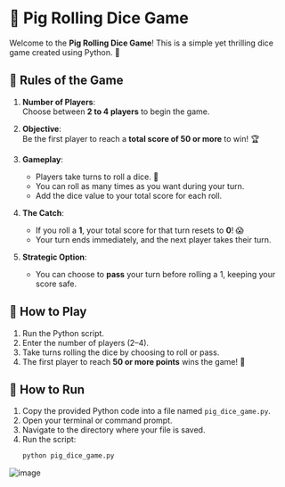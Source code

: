 
# 🎲 Pig Rolling Dice Game  

Welcome to the **Pig Rolling Dice Game**! This is a simple yet thrilling dice game created using Python. 🎉  

## 📜 Rules of the Game  

1. **Number of Players**:  
   Choose between **2 to 4 players** to begin the game.  

2. **Objective**:  
   Be the first player to reach a **total score of 50 or more** to win! 🏆  

3. **Gameplay**:  
   - Players take turns to roll a dice. 🎲  
   - You can roll as many times as you want during your turn.  
   - Add the dice value to your total score for each roll.  

4. **The Catch**:  
   - If you roll a **1**, your total score for that turn resets to **0**! 😱  
   - Your turn ends immediately, and the next player takes their turn.  

5. **Strategic Option**:  
   - You can choose to **pass** your turn before rolling a 1, keeping your score safe.  

## 🚀 How to Play  

1. Run the Python script.  
2. Enter the number of players (2–4).  
3. Take turns rolling the dice by choosing to roll or pass.  
4. The first player to reach **50 or more points** wins the game! 🎉  


## 🧩 How to Run  

1. Copy the provided Python code into a file named `pig_dice_game.py`.  
2. Open your terminal or command prompt.  
3. Navigate to the directory where your file is saved.  
4. Run the script:  
   ```bash
   python pig_dice_game.py
   ```  

![image](https://github.com/user-attachments/assets/60c65ee1-b59d-4006-93ec-8fde37958886)
